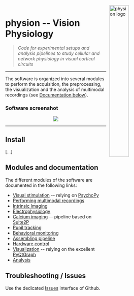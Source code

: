 <div><img src="https://github.com/yzerlaut/physion/raw/master/docs/physion.png" alt="physion logo" width="35%" align="right" style="margin-left: 10px"></div>

# physion -- Vision Physiology

> *Code for experimental setups and analysis pipelines to study cellular and network physiology in visual cortical circuits*

--------------------

The software is organized into several modules to perform the acquisition, the preprocessing, the visualization and the analysis of multimodal recordings (see [Documentation below](README.md#modules-and-documentation)).

### Software screenshot

<p align="center">
  <img src="doc/screenshot.jpg"/>
</p>

--------------------

## Install

[...]

## Modules and documentation

The different modules of the software are documented in the following links:

- [Visual stimulation](src/visual_stim/README.md) -- relying on [PsychoPy](https://psychopy.org)
- [Performing multimodal recordings](src/exp/README.md)
- [Intrinsic Imaging](src/intrinsic/README.md)
- [Electrophysiology](src/electrophy/README.md)
- [Calcium imaging](src/Ca_imaging/README.md) -- pipeline based on [Suite2P](https://github.com/MouseLand/suite2p)
- [Pupil tracking](src/pupil/README.md)
- [Behavioral monitoring](src/behavioral_monitoring/README.md) 
- [Assembling pipeline](src/assembling/README.md)
- [Hardware control](src/hardware_control/README.md)
- [Visualization](src/dataviz/README.md) -- relying on the excellent [PyQtGraph](http://pyqtgraph.org/)
- [Analysis](src/analysis/README.md)

## Troubleshooting / Issues

Use the dedicated [Issues](https://github.com/yzerlaut/physion/issues) interface of Github.
